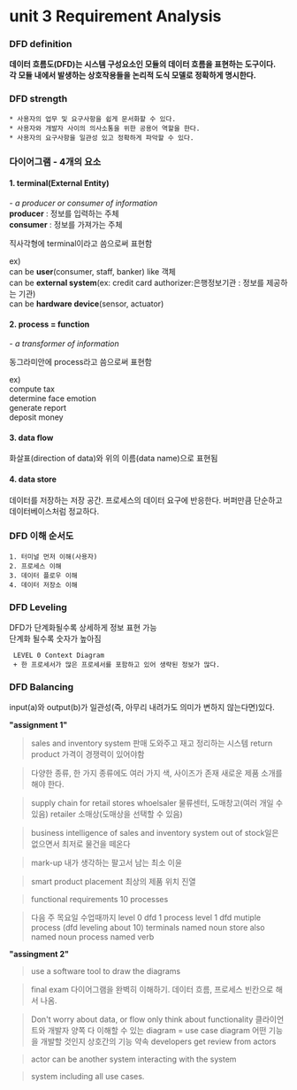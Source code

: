 unit 3 Requirement Analysis
===========================
### **DFD definition** ###    

**데이터 흐름도(DFD)는 시스템 구성요소인 모듈의 데이터 흐름을 표현하는 도구이다.**  
**각 모듈 내에서 발생하는 상호작용들을 논리적 도식 모델로 정확하게 명시한다.**  
  
### **DFD strength** ###    
  
    * 사용자의 업무 및 요구사항을 쉽게 문서화할 수 있다.  
    * 사용자와 개발자 사이의 의사소통을 위한 공용어 역할을 한다.  
    * 사용자의 요구사항을 일관성 있고 정확하게 파악할 수 있다.  

### **다이어그램 - 4개의 요소** ###
  
#### **1. terminal(External Entity)** ####
*- a producer or consumer of information*  
**producer** : 정보를 입력하는 주체  
**consumer** : 정보를 가져가는 주체  
  
직사각형에 terminal이라고 씀으로써 표현함  

ex)  
can be **user**(consumer, staff, banker) like 객체  
can be **external system**(ex: credit card authorizer:은행정보기관 : 정보를 제공하는 기관)  
can be **hardware device**(sensor, actuator)  

#### **2. process = function** ####
*- a transformer of information* 

동그라미안에 process라고 씀으로써 표현함

ex)  
compute tax  
determine face emotion  
generate report  
deposit money  
  
#### **3. data flow** ####
화살표(direction of data)와 위의 이름(data name)으로 표현됨

#### **4. data store** ####
데이터를 저장하는 저장 공간. 프로세스의 데이터 요구에 반응한다.
버퍼만큼 단순하고 데이터베이스처럼 정교하다.

### **DFD 이해 순서도** ###
  
    1. 터미널 먼저 이해(사용자)  
    2. 프로세스 이해  
    3. 데이터 플로우 이해  
    4. 데이터 저장소 이해  

### **DFD Leveling** ###
DFD가 단계화될수록 상세하게 정보 표현 가능  
단계화 될수록 숫자가 높아짐  

     LEVEL 0 Context Diagram
     + 한 프로세서가 많은 프로세서를 포함하고 있어 생략된 정보가 많다.

### **DFD Balancing** ###
input(a)와 output(b)가 일관성(즉, 아무리 내려가도 의미가 변하지 않는다면)있다. 

**"assignment 1"**
> sales and inventory system
> 판매 도와주고 재고 정리하는 시스템
> return product
> 가격이 경쟁력이 있어야함

> 다양한 종류, 한 가지 종류에도 여러 가지 색, 사이즈가 존재
> 새로운 제품 소개를 해야 한다.

> supply chain for retail stores
> whoelsaler 물류센터, 도매창고(여러 개일 수 있음)
> retailer 소매상(도매상을 선택할 수 있음)

> business intelligence of sales and inventory system
> out of stock일은 없으면서 최저로 물건을 떼온다

> mark-up 내가 생각하는 팔고서 남는 최소 이윤

> smart product placement 최상의 제품 위치 진열

> functional requirements
> 10 processes

> 다음 주 목요일 수업때까지
> level 0 dfd 1 process
> level 1 dfd mutiple process (dfd leveling about 10)
> terminals named noun
> store also named noun
> process named verb

**"assingment 2"**
> use a software tool to draw the diagrams

> final exam
> 다이어그램을 완벽히 이해하기. 데이터 흐름, 프로세스 빈칸으로 해서 나옴.

> Don't worry about data, or flow
> only think about functionality
> 클라이언트와 개발자 양쪽 다 이해할 수 있는 diagram = use case diagram
> 어떤 기능을 개발할 것인지 상호간의 기능 약속
> developers get review from actors

> actor can be another system interacting with the system

> system including all use cases.
